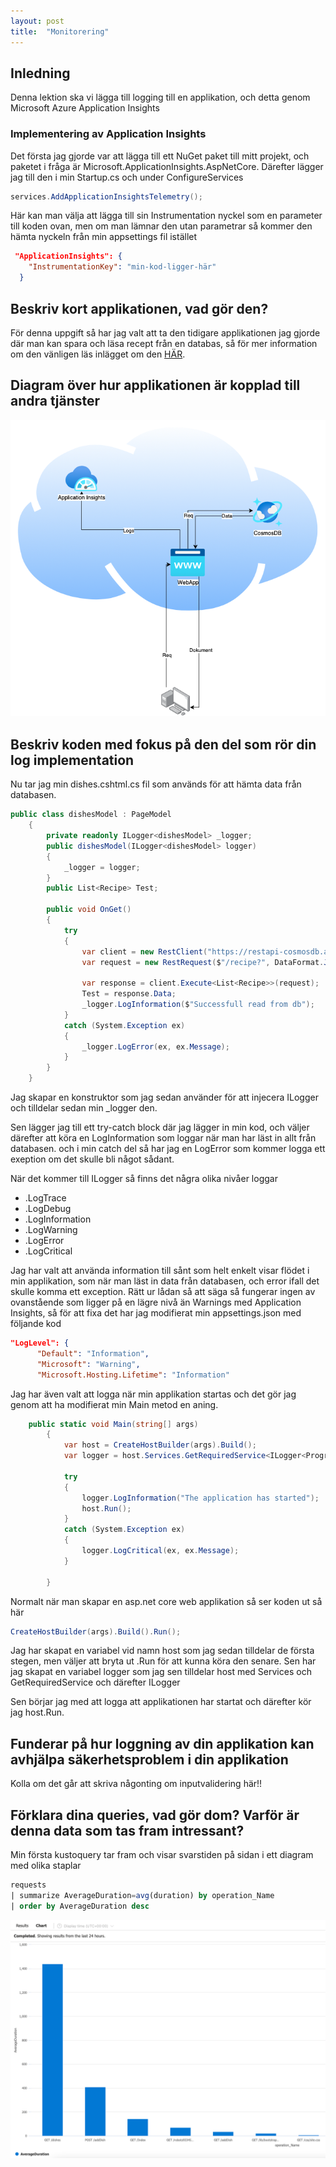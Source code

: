 ```yaml
---
layout: post
title:  "Monitorering"
---
```


## Inledning

Denna lektion ska vi lägga till logging till en applikation, och detta genom Microsoft Azure Application Insights

### Implementering av Application Insights

Det första jag gjorde var att lägga till ett NuGet paket till mitt projekt, och paketet i fråga är Microsoft.ApplicationInsights.AspNetCore. Därefter lägger jag till den i min Startup.cs och under ConfigureServices

```csharp
services.AddApplicationInsightsTelemetry();
```

Här kan man välja att lägga till sin Instrumentation nyckel som en parameter till koden ovan, men om man lämnar den utan parametrar så kommer den hämta nyckeln från min appsettings fil istället

```json
 "ApplicationInsights": {
    "InstrumentationKey": "min-kod-ligger-här"
  }
```


## Beskriv kort applikationen, vad gör den?

För denna uppgift så har jag valt att ta den tidigare applikationen jag gjorde där man kan spara och läsa recept från en databas, så för mer information om den vänligen läs inlägget om den <a href="https://spuute.github.io/blog/2021/09/24/webapp-i-molnet.html">HÄR</a>.

## Diagram över hur applikationen är kopplad till andra tjänster

![diagram](https://github.com/Spuute/blog/blob/main/img/Untitled%20Diagram.drawio-3.png?raw=true)

## Beskriv koden med fokus på den del som rör din log implementation

Nu tar jag min dishes.cshtml.cs fil som används för att hämta data från databasen. 

```csharp
public class dishesModel : PageModel
    {
        private readonly ILogger<dishesModel> _logger;
        public dishesModel(ILogger<dishesModel> logger)
        {
            _logger = logger;
        }
        public List<Recipe> Test;

        public void OnGet()
        {
            try
            {
                var client = new RestClient("https://restapi-cosmosdb.azurewebsites.net/api");
                var request = new RestRequest($"/recipe?", DataFormat.Json);

                var response = client.Execute<List<Recipe>>(request);
                Test = response.Data;
                _logger.LogInformation($"Successfull read from db");
            }
            catch (System.Exception ex)
            {
                _logger.LogError(ex, ex.Message);
            }
        }
    }
```

Jag skapar en konstruktor som jag sedan använder för att injecera ILogger och tilldelar sedan min _logger den. 

Sen lägger jag till ett try-catch block där jag lägger in min kod, och väljer därefter att köra en LogInformation som loggar när man har läst in allt från databasen. 
och i min catch del så har jag en LogError som kommer logga ett exeption om det skulle bli något sådant. 

När det kommer till ILogger så finns det några olika nivåer loggar

* .LogTrace
* .LogDebug
* .LogInformation
* .LogWarning
* .LogError
* .LogCritical

Jag har valt att använda information till sånt som helt enkelt visar flödet i min applikation, som när man läst in data från databasen, och error ifall det skulle komma ett exception. 
Rätt ur lådan så att säga så fungerar ingen av ovanstående som ligger på en lägre nivå än Warnings med Application Insights, så för att fixa det har jag modifierat min appsettings.json med följande kod

```json
"LogLevel": {
      "Default": "Information",
      "Microsoft": "Warning",
      "Microsoft.Hosting.Lifetime": "Information"
```

Jag har även valt att logga när min applikation startas och det gör jag genom att ha modifierat min Main metod en aning. 

```csharp
    public static void Main(string[] args)
        {
            var host = CreateHostBuilder(args).Build();
            var logger = host.Services.GetRequiredService<ILogger<Program>>();
            
            try
            {    
                logger.LogInformation("The application has started");
                host.Run();
            }
            catch (System.Exception ex)
            {
                logger.LogCritical(ex, ex.Message);
            }
            
        }
```

Normalt när man skapar en asp.net core web applikation så ser koden ut så här 

```csharp
CreateHostBuilder(args).Build().Run();
```

Jag har skapat en variabel vid namn host som jag sedan tilldelar de första stegen, men väljer att bryta ut .Run för att kunna köra den senare. 
Sen har jag skapat en variabel logger som jag sen tilldelar host med Services och GetRequiredService och därefter ILogger

Sen börjar jag med att logga att applikationen har startat och därefter kör jag host.Run. 

## Funderar på hur loggning av din applikation kan avhjälpa säkerhetsproblem i din applikation

Kolla om det går att skriva någonting om inputvalidering här!!

## Förklara dina queries, vad gör dom? Varför är denna data som tas fram intressant?

Min första kustoquery tar fram och visar svarstiden på sidan i ett diagram med olika staplar

```sql
requests
| summarize AverageDuration=avg(duration) by operation_Name
| order by AverageDuration desc
```

![kustodiagram](https://github.com/Spuute/blog/blob/main/img/diagramAI.png?raw=true)

